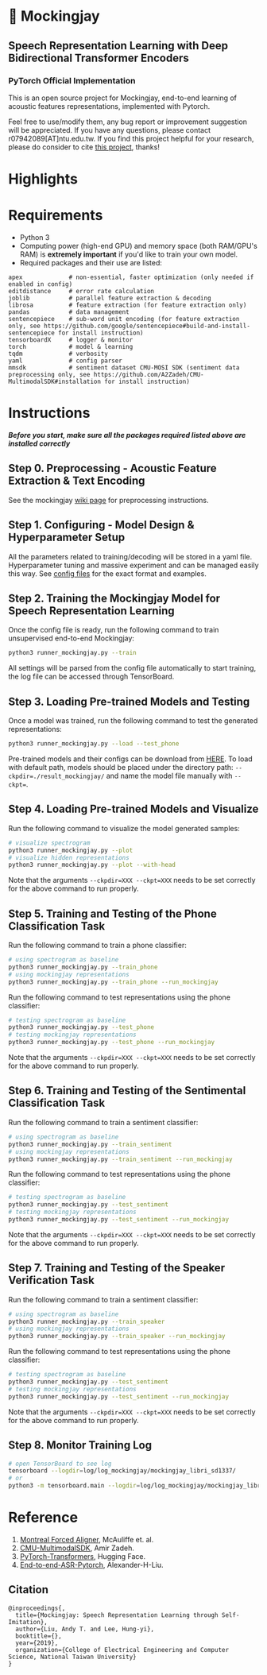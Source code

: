 # 👾 Mockingjay
## Speech Representation Learning with Deep Bidirectional Transformer Encoders
### PyTorch Official Implementation

This is an open source project for Mockingjay, end-to-end learning of acoustic features representations, implemented with Pytorch.

Feel free to use/modify them, any bug report or improvement suggestion will be appreciated. If you have any questions, please contact r07942089[AT]ntu.edu.tw. If you find this project helpful for your research, please do consider to cite [this project](#Citation), thanks!

# Highlights

# Requirements

- Python 3
- Computing power (high-end GPU) and memory space (both RAM/GPU's RAM) is **extremely important** if you'd like to train your own model.
- Required packages and their use are listed:
```
apex             # non-essential, faster optimization (only needed if enabled in config)
editdistance     # error rate calculation
joblib           # parallel feature extraction & decoding
librosa          # feature extraction (for feature extraction only)
pandas           # data management
sentencepiece    # sub-word unit encoding (for feature extraction only, see https://github.com/google/sentencepiece#build-and-install-sentencepiece for install instruction)
tensorboardX     # logger & monitor
torch            # model & learning
tqdm             # verbosity
yaml             # config parser
mmsdk            # sentiment dataset CMU-MOSI SDK (sentiment data preprocessing only, see https://github.com/A2Zadeh/CMU-MultimodalSDK#installation for install instruction)
```

# Instructions

***Before you start, make sure all the packages required listed above are installed correctly***

## Step 0. Preprocessing - Acoustic Feature Extraction & Text Encoding

See the mockingjay [wiki page](https://github.com/andi611/Mockingjay-Speech-Representation-Learning/wiki/Mockingjay-Preprocessing) for preprocessing instructions.

## Step 1. Configuring - Model Design & Hyperparameter Setup

All the parameters related to training/decoding will be stored in a yaml file. Hyperparameter tuning and massive experiment and can be managed easily this way. See [config files](config/) for the exact format and examples.

## Step 2. Training the Mockingjay Model for Speech Representation Learning

Once the config file is ready, run the following command to train unsupervised end-to-end Mockingjay:
```bash
python3 runner_mockingjay.py --train
```
All settings will be parsed from the config file automatically to start training, the log file can be accessed through TensorBoard.

## Step 3. Loading Pre-trained Models and Testing

Once a model was trained, run the following command to test the generated representations:
```bash
python3 runner_mockingjay.py --load --test_phone
```
Pre-trained models and their configs can be download from [HERE](https://drive.google.com/drive/folders/1tZQnT8y7sE6kuxVWivo-KmRw8CgLy7da?usp=sharing).
To load with default path, models should be placed under the directory path: `--ckpdir=./result_mockingjay/` and name the model file manually with `--ckpt=`.

## Step 4. Loading Pre-trained Models and Visualize
Run the following command to visualize the model generated samples:
```bash
# visualize spectrogram
python3 runner_mockingjay.py --plot
# visualize hidden representations
python3 runner_mockingjay.py --plot --with-head
```
Note that the arguments ```--ckpdir=XXX --ckpt=XXX``` needs to be set correctly for the above command to run properly.

## Step 5. Training and Testing of the Phone Classification Task
Run the following command to train a phone classifier:
```bash
# using spectrogram as baseline
python3 runner_mockingjay.py --train_phone
# using mockingjay representations
python3 runner_mockingjay.py --train_phone --run_mockingjay
```
Run the following command to test representations using the phone classifier:
```bash
# testing spectrogram as baseline
python3 runner_mockingjay.py --test_phone
# testing mockingjay representations
python3 runner_mockingjay.py --test_phone --run_mockingjay
```
Note that the arguments ```--ckpdir=XXX --ckpt=XXX``` needs to be set correctly for the above command to run properly.

## Step 6. Training and Testing of the Sentimental Classification Task
Run the following command to train a sentiment classifier:
```bash
# using spectrogram as baseline
python3 runner_mockingjay.py --train_sentiment
# using mockingjay representations
python3 runner_mockingjay.py --train_sentiment --run_mockingjay
```
Run the following command to test representations using the phone classifier:
```bash
# testing spectrogram as baseline
python3 runner_mockingjay.py --test_sentiment
# testing mockingjay representations
python3 runner_mockingjay.py --test_sentiment --run_mockingjay
```
Note that the arguments ```--ckpdir=XXX --ckpt=XXX``` needs to be set correctly for the above command to run properly.

## Step 7. Training and Testing of the Speaker Verification Task
Run the following command to train a sentiment classifier:
```bash
# using spectrogram as baseline
python3 runner_mockingjay.py --train_speaker
# using mockingjay representations
python3 runner_mockingjay.py --train_speaker --run_mockingjay
```
Run the following command to test representations using the phone classifier:
```bash
# testing spectrogram as baseline
python3 runner_mockingjay.py --test_sentiment
# testing mockingjay representations
python3 runner_mockingjay.py --test_sentiment --run_mockingjay
```
Note that the arguments ```--ckpdir=XXX --ckpt=XXX``` needs to be set correctly for the above command to run properly.

## Step 8. Monitor Training Log
```bash
# open TensorBoard to see log
tensorboard --logdir=log/log_mockingjay/mockingjay_libri_sd1337/
# or
python3 -m tensorboard.main --logdir=log/log_mockingjay/mockingjay_libri_sd1337/
```


# Reference
1. [Montreal Forced Aligner](https://montreal-forced-aligner.readthedocs.io/en/latest/), McAuliffe et. al.
2. [CMU-MultimodalSDK](https://github.com/A2Zadeh/CMU-MultimodalSDK/blob/master/README.md), Amir Zadeh.
3. [PyTorch-Transformers](https://github.com/huggingface/pytorch-transformers), Hugging Face.
4. [End-to-end-ASR-Pytorch](https://github.com/Alexander-H-Liu/End-to-end-ASR-Pytorch), Alexander-H-Liu.


## Citation
```
@inproceedings{,
  title={Mockingjay: Speech Representation Learning through Self-Imitation},
  author={Liu, Andy T. and Lee, Hung-yi},
  booktitle={},
  year={2019},
  organization={College of Electrical Engineering and Computer Science, National Taiwan University}
}
```
